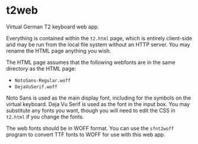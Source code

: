 # t2web

Virtual German T2 keyboard web app.

Everything is contained within the `t2.html` page, which is entirely client-side and may be run from the local file system without an HTTP server.  You may rename the HTML page anything you wish.

The HTML page assumes that the following webfonts are in the same directory as the HTML page:

- `NotoSans-Regular.woff`
- `DejaVuSerif.woff`

Noto Sans is used as the main display font, including for the symbols on the virtual keyboard.  Deja Vu Serif is used as the font in the input box.  You may substitute any fonts you want, though you will need to edit the CSS in `t2.html` if you change the fonts.

The web fonts should be in WOFF format.  You can use the `sfnt2woff` program to convert TTF fonts to WOFF for use with this web app.

